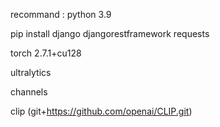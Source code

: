 recommand : python 3.9


pip install django djangorestframework requests

torch 2.7.1+cu128

ultralytics

channels

clip (git+https://github.com/openai/CLIP.git)